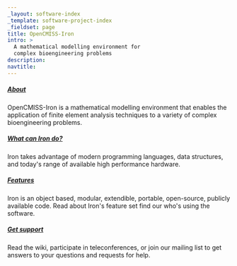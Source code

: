 ```yaml
---
_layout: software-index
_template: software-project-index
_fieldset: page
title: OpenCMISS-Iron
intro: >
  A mathematical modelling environment for
  complex bioengineering problems
description:
navtitle:
---
```

<div class="one-fourth">
<h5><a href="/software/opencmiss/iron/about">About</a></h5> <p>OpenCMISS-Iron is a mathematical modelling environment that enables the application of finite element analysis techniques to a variety of complex bioengineering problems.</p>
</div><!-- end .one-fourth -->
<div class="one-fourth">
<h5><a href="/software/opencmiss/iron/what-can-Iron-do">What can Iron do?</a></h5> <p>Iron takes advantage of modern programming languages, data structures, and today's range of available high performance hardware.</p>
</div><!-- end .one-fourth -->
<div class="one-fourth">
<h5><a href="/software/opencmiss/iron/features">Features</a></h5> <p>Iron is an object based, modular, extendible, portable, open-source, publicly available code. Read about Iron's feature set find our who's using the software.</p>
</div><!-- end .one-fourth -->
<div class="one-fourth last">
<h5><a href="/software/opencmiss/iron/support">Get support</a></h5> <p>Read the wiki, participate in teleconferences, or join our mailing list to get answers to your questions and requests for help.</p>
</div><!-- end .one-fourth last -->
